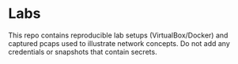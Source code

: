 # Labs

This repo contains reproducible lab setups (VirtualBox/Docker) and captured pcaps used to illustrate network concepts.
Do not add any credentials or snapshots that contain secrets.
